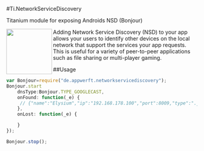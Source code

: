 #Ti.NetworkServiceDiscovery

Titanium module for exposing Androids NSD (Bonjour)

<img src="http://screenshots.en.sftcdn.net/en/scrn/79000/79553/bonjour-6.jpg" width="120" align="left"/>Adding Network Service Discovery (NSD) to your app allows your users to identify other devices on the local network that support the services your app requests. This is useful for a variety of peer-to-peer applications such as file sharing or multi-player gaming.

##Usage
```javascript
var Bonjour=require("de.appwerft.networkservicediscovery");
Bonjour.start
    dnsType:Bonjour.TYPE_GOOGLECAST,
    onFound: function(_e) {
     // {"name":"Elysium","ip":"192.168.178.100","port":8009,"type":"._googlecast._tcp"}
    },
    onLost: function(_e) {

    }
});

Bonjour.stop();

```